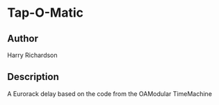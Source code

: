 # Tap-O-Matic

## Author

Harry Richardson

## Description

A Eurorack delay based on the code from the OAModular TimeMachine
